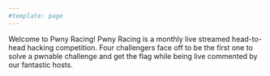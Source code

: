```yaml
---
#template: page
---
```


Welcome to Pwny Racing! Pwny Racing is a monthly live streamed head-to-head hacking competition.
Four challengers face off to be the first one to solve a pwnable challenge and get the flag while being live commented by our fantastic hosts.

